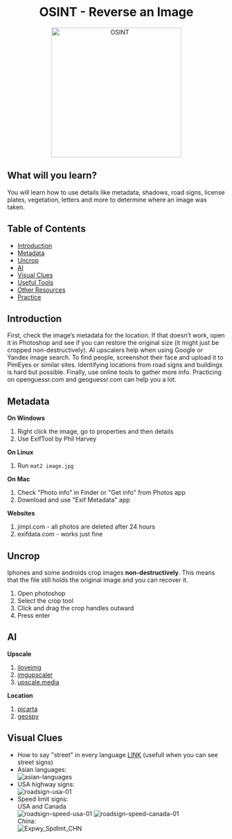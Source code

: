 <div align="center">
  <h1>OSINT - Reverse an Image</h1>
  <img src="https://github.com/user-attachments/assets/30731402-2b37-4148-97b1-d3d1085ae93a" alt="OSINT" width="300px" />
</div>

## What will you learn?

You will learn how to use details like metadata, shadows, road signs, license plates, vegetation, letters and more to determine where an image was taken.

## Table of Contents
- [Introduction](#introduction)
- [Metadata](#metadata)
- [Uncrop](#uncrop)
- [AI](#ai)
- [Visual Clues](#visual-clues)
- [Useful Tools](#useful-tools--resources)
- [Other Resources](#other-resources)
- [Practice](#practice)

## Introduction
First, check the image’s metadata for the location. If that doesn’t work, open it in Photoshop and see if you can restore the original size (it might just be cropped non-destructively). AI upscalers help when using Google or Yandex image search. To find people, screenshot their face and upload it to PimEyes or similar sites. Identifying locations from road signs and buildings is hard but possible. Finally, use online tools to gather more info. Practicing on openguessr.com and geoguessr.com can help you a lot.

## Metadata
  **On Windows**
  1. Right click the image, go to properties and then details
  2. Use ExifTool by Phil Harvey

  **On Linux**
  1. Run ```mat2 image.jpg```

  **On Mac**
  1. Check "Photo info" in Finder or "Get info" from Photos app
  2. Download and use "Exif Metadata" app

  **Websites**
  1. jimpl.com - all photos are deleted after 24 hours
  2. exifdata.com - works just fine

## Uncrop
  Iphones and some androids crop images **non-destructively**. This means that the file still holds the original image and you can recover it.
  1. Open photoshop
  2. Select the crop tool
  3. Click and drag the crop handles outward
  4. Press enter

## AI
  **Upscale**
  1. <a href="https://www.iloveimg.com/upscale-image">iloveimg</a> <br>
  2. <a href="https://imgupscaler.com/">imgupscaler</a> <br>
  3. <a href="https://www.upscale.media/">upscale.media</a>
  
  **Location**
  1. <a href="https://picarta.ai/">picarta</a>
  2. <a href="https://geospy.ai/">geospy</a>

## Visual Clues
  * How to say "street" in every language <a href="https://www.indifferentlanguages.com/words/street">LINK</a> (usefull when you can see street signs)
  * Asian languages: <br> ![asian-languages](https://github.com/user-attachments/assets/363e8b5a-1879-4236-a41d-6ec33caaf22a)
  * USA highway signs: <br> ![roadsign-usa-01](https://github.com/user-attachments/assets/a7433440-0438-4700-921a-3e9bd1b53f5f)
  * Speed limit signs: <br>
  USA and Canada<br>
  ![roadsign-speed-usa-01](https://github.com/user-attachments/assets/80e3be8d-e1d8-4708-ad30-d513acaa6161)
  ![roadsign-speed-canada-01](https://github.com/user-attachments/assets/264577f0-6e04-46bc-8a06-a49eeba04515) <br>
  China: <br>
  ![Expwy_Spdlmt_CHN](https://github.com/user-attachments/assets/b900fe8a-36d2-498b-882b-4c4fe2ac9005) <br>

